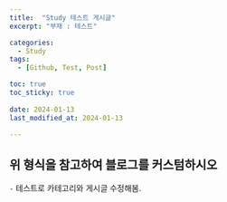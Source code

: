 ```yaml
---
title:  "Study 테스트 게시글" 
excerpt: "부재 : 테스트"

categories:
  - Study
tags:
  - [Github, Test, Post]

toc: true
toc_sticky: true
 
date: 2024-01-13
last_modified_at: 2024-01-13

---
```



## 위 형식을 참고하여 블로그를 커스텀하시오

`-` 테스트로 카테고리와 게시글 수정해봄.




